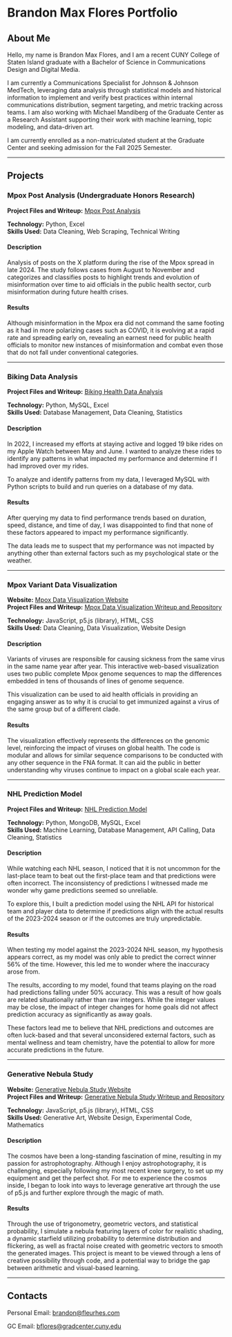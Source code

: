 # **Brandon Max Flores Portfolio**  
## About Me  

Hello, my name is Brandon Max Flores, and I am a recent CUNY College of Staten Island graduate with a Bachelor of Science in Communications Design and Digital Media.  

I am currently a Communications Specialist for Johnson & Johnson MedTech, leveraging data analysis through statistical models and historical information to implement and verify best practices within internal communications distribution, segment targeting, and metric tracking across teams. I am also working with Michael Mandiberg of the Graduate Center as a Research Assistant supporting their work with machine learning, topic modeling, and data-driven art.

I am currently enrolled as a non-matriculated student at the Graduate Center and seeking admission for the Fall 2025 Semester. 

---

## Projects  

### Mpox Post Analysis (Undergraduate Honors Research)  

**Project Files and Writeup:** [Mpox Post Analysis](https://github.com/fleurhes/PortfolioGC/tree/main/mpox_post_analysis)  

**Technology:** Python, Excel  
**Skills Used:** Data Cleaning, Web Scraping, Technical Writing  

#### Description  
Analysis of posts on the X platform during the rise of the Mpox spread in late 2024. The study follows cases from August to November and categorizes and classifies posts to highlight trends and evolution of misinformation over time to aid officials in the public health sector, curb misinformation during future health crises.  

#### Results  
Although misinformation in the Mpox era did not command the same footing as it had in more polarizing cases such as COVID, it is evolving at a rapid rate and spreading early on, revealing an earnest need for public health officials to monitor new instances of misinformation and combat even those that do not fall under conventional categories.  

---

### Biking Data Analysis  

**Project Files and Writeup:** [Biking Health Data Analysis](https://github.com/fleurhes/PortfolioGC/tree/main/health_data) 

**Technology:** Python, MySQL, Excel  
**Skills Used:** Database Management, Data Cleaning, Statistics  

#### Description  
In 2022, I increased my efforts at staying active and logged 19 bike rides on my Apple Watch between May and June. I wanted to analyze these rides to identify any patterns in what impacted my performance and determine if I had improved over my rides.  

To analyze and identify patterns from my data, I leveraged MySQL with Python scripts to build and run queries on a database of my data.  

#### Results  
After querying my data to find performance trends based on duration, speed, distance, and time of day, I was disappointed to find that none of these factors appeared to impact my performance significantly.  

The data leads me to suspect that my performance was not impacted by anything other than external factors such as my psychological state or the weather.

---

### Mpox Variant Data Visualization  

**Website:** [Mpox Data Visualization Website](https://fleurhes.github.io/PortfolioGC/mpox_var/)  
**Project Files and Writeup:** [Mpox Data Visualization Writeup and Repository](https://github.com/fleurhes/PortfolioGC/tree/main/mpox_var)  

**Technology:** JavaScript, p5.js (library), HTML, CSS  
**Skills Used:** Data Cleaning, Data Visualization, Website Design  

#### Description  
Variants of viruses are responsible for causing sickness from the same virus in the same name year after year. This interactive web-based visualization uses two public complete Mpox genome sequences to map the differences embedded in tens of thousands of lines of genome sequence.  

This visualization can be used to aid health officials in providing an engaging answer as to why it is crucial to get immunized against a virus of the same group but of a different clade.  

#### Results  
The visualization effectively represents the differences on the genomic level, reinforcing the impact of viruses on global health. The code is modular and allows for similar sequence comparisons to be conducted with any other sequence in the FNA format. It can aid the public in better understanding why viruses continue to impact on a global scale each year.  

---

### NHL Prediction Model  

**Project Files and Writeup:** [NHL Prediction Model](https://github.com/fleurhes/PortfolioGC/tree/main/nhl_predict)  

**Technology:** Python, MongoDB, MySQL, Excel  
**Skills Used:** Machine Learning, Database Management, API Calling, Data Cleaning, Statistics  

#### Description  
While watching each NHL season, I noticed that it is not uncommon for the last-place team to beat out the first-place team and that predictions were often incorrect. The inconsistency of predictions I witnessed made me wonder why game predictions seemed so unreliable.  

To explore this, I built a prediction model using the NHL API for historical team and player data to determine if predictions align with the actual results of the 2023-2024 season or if the outcomes are truly unpredictable.  

#### Results  
When testing my model against the 2023-2024 NHL season, my hypothesis appears correct, as my model was only able to predict the correct winner 56% of the time. However, this led me to wonder where the inaccuracy arose from.  

The results, according to my model, found that teams playing on the road had predictions falling under 50% accuracy. This was a result of how goals are related situationally rather than raw integers. While the integer values may be close, the impact of integer changes for home goals did not affect prediction accuracy as significantly as away goals.  

These factors lead me to believe that NHL predictions and outcomes are often luck-based and that several unconsidered external factors, such as mental wellness and team chemistry, have the potential to allow for more accurate predictions in the future.  

---

### Generative Nebula Study  

**Website:** [Generative Nebula Study Website](https://fleurhes.github.io/PortfolioGC/generative_nebula_study/)  
**Project Files and Writeup:** [Generative Nebula Study Writeup and Repository](https://github.com/fleurhes/PortfolioGC/tree/main/generative_nebula_study)  

**Technology:** JavaScript, p5.js (library), HTML, CSS  
**Skills Used:** Generative Art, Website Design, Experimental Code, Mathematics  

#### Description  
The cosmos have been a long-standing fascination of mine, resulting in my passion for astrophotography. Although I enjoy astrophotography, it is challenging, especially following my most recent knee surgery, to set up my equipment and get the perfect shot. For me to experience the cosmos inside, I began to look into ways to leverage generative art through the use of p5.js and further explore through the magic of math.

#### Results  
Through the use of trigonometry, geometric vectors, and statistical probability, I simulate a nebula featuring layers of color for realistic shading, a dynamic starfield utilizing probability to determine distribution and flickering, as well as fractal noise created with geometric vectors to smooth the generated images. This project is meant to be viewed through a lens of creative possibility through code, and a potential way to bridge the gap between arithmetic and visual-based learning.

---

## Contacts

Personal Email: brandon@fleurhes.com

GC Email: bflores@gradcenter.cuny.edu


